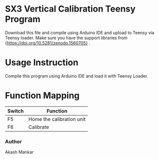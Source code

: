 # SX3 Vertical Calibration Teensy Program

Download this file and compile using Arduino IDE and upload to Teensy via Teensy loader. Make sure you have the support libraries from {https://doi.org/10.5281/zenodo.1560705} .

# Usage Instruction
Compile this program using Arduino IDE and load it with Teensy Loader.

# Function Mapping
Switch  | Function
------------ | -------------
F5      | Home the calibration unit
F6      | Calibrate

### Author
Akash Mankar
